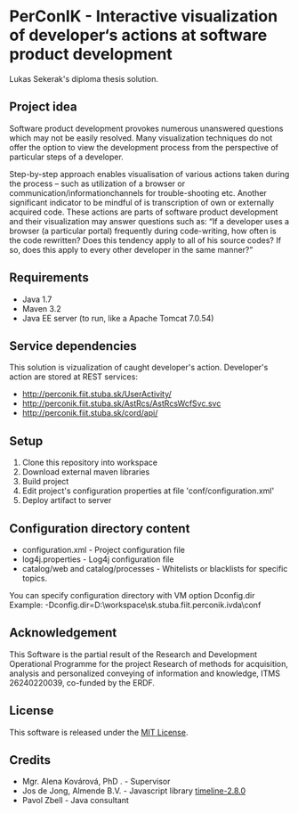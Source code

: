 # PerConIK - Interactive visualization of developer‘s actions at software product development

Lukas Sekerak's diploma thesis solution.

## Project idea

Software product development provokes numerous unanswered questions which may not be easily resolved. Many visualization techniques do not offer the option to view the development process from the perspective of particular steps of a developer.  

Step-by-step approach enables visualisation of various actions taken during the process – such as utilization of a browser or communication/informationchannels for trouble-shooting etc. Another significant indicator to be mindful of is transcription of own or externally acquired code. These actions are parts of software product development and their visualization may answer questions such as: “If a developer uses a browser (a particular portal) frequently during code-writing, how often is the code rewritten? Does this tendency apply to all of his source codes? If so, does this apply to every other developer in the same manner?”

## Requirements

- Java 1.7
- Maven 3.2
- Java EE server (to run, like a Apache Tomcat 7.0.54)

## Service dependencies
This solution is vizualization of caught developer's action.
Developer's action are stored at REST services:

* http://perconik.fiit.stuba.sk/UserActivity/
* http://perconik.fiit.stuba.sk/AstRcs/AstRcsWcfSvc.svc
* http://perconik.fiit.stuba.sk/cord/api/

## Setup

1. Clone this repository into workspace
2. Download external maven libraries
3. Build project
4. Edit project's configuration properties at file 'conf/configuration.xml'
4. Deploy artifact to server

## Configuration directory content
- configuration.xml - Project configuration file  
- log4j.properties - Log4j configuration file
- catalog/web and catalog/processes - Whitelists or blacklists for specific topics.

You can specify configuration directory with VM option Dconfig.dir
Example: -Dconfig.dir=D:\workspace\sk.stuba.fiit.perconik.ivda\conf  
  
## Acknowledgement

This Software is the partial result of the Research and Development
Operational Programme for the project Research of methods for acquisition,
analysis and personalized conveying of information and knowledge,
ITMS 26240220039, co-funded by the ERDF.

## License

This software is released under the [MIT License](LICENSE.md).

## Credits
- Mgr. Alena Kovárová, PhD . - Supervisor 
- Jos de Jong, Almende B.V. - Javascript library [timeline-2.8.0](http://almende.github.io/chap-links-library/timeline.html)
- Pavol Zbell - Java consultant 
